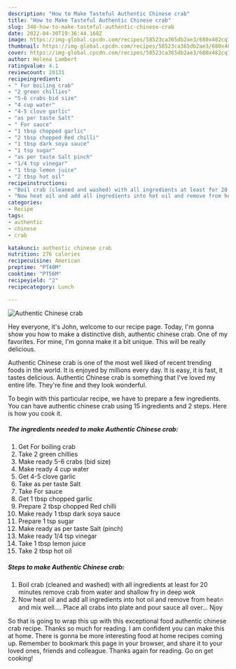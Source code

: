 ```yaml
---
description: "How to Make Tasteful Authentic Chinese crab"
title: "How to Make Tasteful Authentic Chinese crab"
slug: 348-how-to-make-tasteful-authentic-chinese-crab
date: 2022-04-30T19:36:44.168Z
image: https://img-global.cpcdn.com/recipes/58523ca365db2ae3/680x482cq70/authentic-chinese-crab-recipe-main-photo.jpg
thumbnail: https://img-global.cpcdn.com/recipes/58523ca365db2ae3/680x482cq70/authentic-chinese-crab-recipe-main-photo.jpg
cover: https://img-global.cpcdn.com/recipes/58523ca365db2ae3/680x482cq70/authentic-chinese-crab-recipe-main-photo.jpg
author: Helena Lambert
ratingvalue: 4.1
reviewcount: 20131
recipeingredient:
- " For boiling crab"
- "2 green chillies"
- "5-6 crabs bid size"
- "4 cup water"
- "4-5 clove garlic"
- "as per taste Salt"
- " For sauce"
- "1 tbsp chopped garlic"
- "2 tbsp chopped Red chilli"
- "1 tbsp dark soya sauce"
- "1 tsp sugar"
- "as per taste Salt pinch"
- "1/4 tsp vinegar"
- "1 tbsp lemon juice"
- "2 tbsp hot oil"
recipeinstructions:
- "Boil crab (cleaned and washed) with all ingredients at least for 20 minutes remove crab from water and shallow fry in deep wok"
- "Now heat oil and add all ingredients into hot oil and remove from heat🔥and mix well.... Place all crabs into plate and pour sauce all over... Njoy"
categories:
- Recipe
tags:
- authentic
- chinese
- crab

katakunci: authentic chinese crab 
nutrition: 276 calories
recipecuisine: American
preptime: "PT40M"
cooktime: "PT56M"
recipeyield: "2"
recipecategory: Lunch

---
```



![Authentic Chinese crab](https://img-global.cpcdn.com/recipes/58523ca365db2ae3/680x482cq70/authentic-chinese-crab-recipe-main-photo.jpg)

Hey everyone, it's John, welcome to our recipe page. Today, I'm gonna show you how to make a distinctive dish, authentic chinese crab. One of my favorites. For mine, I'm gonna make it a bit unique. This will be really delicious.



Authentic Chinese crab is one of the most well liked of recent trending foods in the world. It is enjoyed by millions every day. It is easy, it is fast, it tastes delicious. Authentic Chinese crab is something that I've loved my entire life. They're fine and they look wonderful.


To begin with this particular recipe, we have to prepare a few ingredients. You can have authentic chinese crab using 15 ingredients and 2 steps. Here is how you cook it.

<!--inarticleads1-->

##### The ingredients needed to make Authentic Chinese crab:

1. Get  For boiling crab
1. Take 2 green chillies
1. Make ready 5-6 crabs (bid size)
1. Make ready 4 cup water
1. Get 4-5 clove garlic
1. Take as per taste Salt
1. Take  For sauce
1. Get 1 tbsp chopped garlic
1. Prepare 2 tbsp chopped Red chilli
1. Make ready 1 tbsp dark soya sauce
1. Prepare 1 tsp sugar
1. Make ready as per taste Salt (pinch)
1. Make ready 1/4 tsp vinegar
1. Take 1 tbsp lemon juice
1. Take 2 tbsp hot oil




<!--inarticleads2-->

##### Steps to make Authentic Chinese crab:

1. Boil crab (cleaned and washed) with all ingredients at least for 20 minutes remove crab from water and shallow fry in deep wok
1. Now heat oil and add all ingredients into hot oil and remove from heat🔥and mix well.... Place all crabs into plate and pour sauce all over... Njoy




So that is going to wrap this up with this exceptional food authentic chinese crab recipe. Thanks so much for reading. I am confident you can make this at home. There is gonna be more interesting food at home recipes coming up. Remember to bookmark this page in your browser, and share it to your loved ones, friends and colleague. Thanks again for reading. Go on get cooking!
